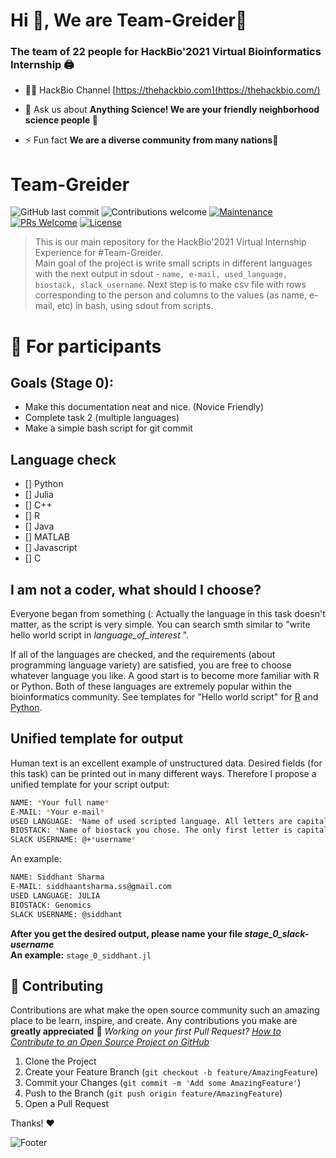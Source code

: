 <h1 align="left">Hi 👋, We are Team-Greider💝</h1>
<h3 align="left">The team of 22 people for HackBio'2021 Virtual Bioinformatics Internship 🖨️</h3>

- 👨‍💻 HackBio Channel [https://thehackbio.com](https://thehackbio.com/)

- 💬 Ask us about **Anything Science! We are your friendly neighborhood science people 🔬**

- ⚡ Fun fact **We are a diverse community from many nations🤗**

# Team-Greider

![GitHub last commit](https://img.shields.io/github/last-commit/ssiddhantsharma/team-greider)
![Contributions welcome](https://img.shields.io/badge/contributions-welcome-orange.svg)
[![Maintenance](https://img.shields.io/badge/Maintained%3F-yes-green.svg)](https://github.com/ssiddhantsharma/team-greider/graphs/commit-activity) 
[![PRs Welcome](https://img.shields.io/badge/PRs-welcome-brightgreen.svg?style=flat-square)](http://makeapullrequest.com)
[![License](https://img.shields.io/badge/license-MIT-blue.svg)](https://opensource.org/licenses/MIT)

> This is our main repository for the HackBio'2021 Virtual Internship Experience for #Team-Greider. <br>
Main goal of the project is write small scripts in different languages with the next output in sdout - `name, e-mail, used_language, biostack, slack_username`. Next step is to make csv file with rows corresponding to the person and columns to the values (as name, e-mail, etc) in bash, using sdout from scripts. <br>

# 💬 For participants
## Goals (Stage 0):
* Make this documentation neat and nice. (Novice Friendly)
* Complete task 2 (multiple languages)
* Make a simple bash script for git commit

## Language check
- [] Python
- [] Julia
- [] C++
- [] R 
- [] Java
- [] MATLAB
- [] Javascript 
- [] C

## I am not a coder, what should I choose?
Everyone began from something (: Actually the language in this task doesn't matter, as the script is very simple.
You can search smth similar to "write hello world script in *language_of_interest* ".

If all of the languages are checked, and the requirements (about programming language variety) are satisfied, you are free to choose whatever language you like. A good start is to become more familiar with R or Python. Both of these languages are extremely popular within the bioinformatics community. See templates for "Hello world script" for [R](https://www.geeksforgeeks.org/hello-world-in-r-programming/) and [Python](https://www.learnpython.org/en/Hello,_World!).

## Unified template for output
Human text is an excellent example of unstructured data. Desired fields (for this task) can be printed out in many different ways. Therefore I propose a unified template for your script output:


```bash
NAME: *Your full name*
E-MAIL: *Your e-mail* 
USED LANGUAGE: *Name of used scripted language. All letters are capital*
BIOSTACK: *Name of biostack you chose. The only first letter is capital* 
SLACK USERNAME: @+*username*
```
An example:
```bash
NAME: Siddhant Sharma
E-MAIL: siddhaantsharma.ss@gmail.com
USED LANGUAGE: JULIA
BIOSTACK: Genomics
SLACK USERNAME: @siddhant
```
**After you get the desired output, please name your file _stage_0_slack-username_ <br> An example:** 
`stage_0_siddhant.jl `

## 🚀 Contributing

Contributions are what make the open source community such an amazing place to be learn, inspire, and create. Any contributions you make are **greatly appreciated** 🎉
*Working on your first Pull Request? [How to Contribute to an Open Source Project on GitHub](https://egghead.io/series/how-to-contribute-to-an-open-source-project-on-github)*

1. Clone the Project
2. Create your Feature Branch (`git checkout -b feature/AmazingFeature`)
3. Commit your Changes (`git commit -m 'Add some AmazingFeature'`)
4. Push to the Branch (`git push origin feature/AmazingFeature`)
5. Open a Pull Request

Thanks! ❤️

![Footer](https://github.com/navendu-pottekkat/awesome-readme/blob/master/fooooooter.png)
